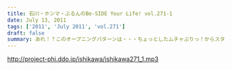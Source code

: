 ```yaml
---
title: 石川・ホンマ・ぶるんのBe-SIDE Your Life! vol.271-1
date: July 13, 2011
tags: ['2011', 'July 2011', 'vol.271']
draft: false
summary: あれ！？このオープニングパターンは・・・ちょっとしたムチャぶりっ！からスタートです。NAMAE
---
```


http://project-phi.ddo.jp/ishikawa/ishikawa271_1.mp3
